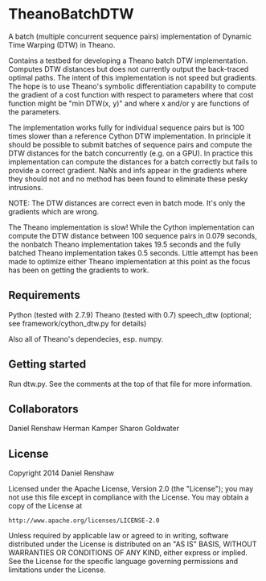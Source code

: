 # TheanoBatchDTW
A batch (multiple concurrent sequence pairs) implementation of Dynamic Time Warping (DTW) in Theano.

Contains a testbed for developing a Theano batch DTW implementation. Computes DTW distances but does not currently
output the back-traced optimal paths. The intent of this implementation is not speed but gradients. The hope is to use
Theano's symbolic differentiation capability to compute the gradient of a cost function with respect to parameters where
that cost function might be "min DTW(x, y)" and where x and/or y are functions of the parameters.

The implementation works fully for individual sequence pairs but is 100 times slower than a reference Cython DTW
implementation. In principle it should be possible to submit batches of sequence pairs and compute the DTW distances for
the batch concurrently (e.g. on a GPU). In practice this implementation can compute the distances for a batch correctly
but fails to provide a correct gradient. NaNs and infs appear in the gradients where they should not and no method has
been found to eliminate these pesky intrusions.

NOTE: The DTW distances are correct even in batch mode. It's only the gradients which are wrong.

The Theano implementation is slow! While the Cython implementation can compute the DTW distance between 100 sequence
pairs in 0.079 seconds, the nonbatch Theano implementation takes 19.5 seconds and the fully batched Theano
implementation takes 0.5 seconds. Little attempt has been made to optimize either Theano implementation at this point as
the focus has been on getting the gradients to work.

Requirements
------------
Python (tested with 2.7.9)
Theano (tested with 0.7)
speech_dtw (optional; see framework/cython_dtw.py for details)

Also all of Theano's dependecies, esp. numpy.

Getting started
---------------
Run dtw.py. See the comments at the top of that file for more information.

Collaborators
-------------
Daniel Renshaw
Herman Kamper
Sharon Goldwater

License
-------
Copyright 2014 Daniel Renshaw

Licensed under the Apache License, Version 2.0 (the "License");
you may not use this file except in compliance with the License.
You may obtain a copy of the License at

    http://www.apache.org/licenses/LICENSE-2.0

Unless required by applicable law or agreed to in writing, software
distributed under the License is distributed on an "AS IS" BASIS,
WITHOUT WARRANTIES OR CONDITIONS OF ANY KIND, either express or implied.
See the License for the specific language governing permissions and
limitations under the License.
